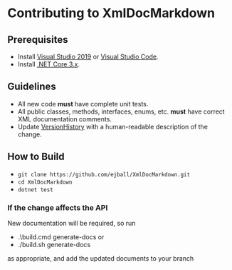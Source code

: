 # Contributing to XmlDocMarkdown

## Prerequisites

* Install [Visual Studio 2019](https://visualstudio.microsoft.com/downloads/) or [Visual Studio Code](https://code.visualstudio.com/).
* Install [.NET Core 3.x](https://dotnet.microsoft.com/download).

## Guidelines

* All new code **must** have complete unit tests.
* All public classes, methods, interfaces, enums, etc. **must** have correct XML documentation comments.
* Update [VersionHistory](VersionHistory.md) with a human-readable description of the change.

## How to Build

* `git clone https://github.com/ejball/XmlDocMarkdown.git`
* `cd XmlDocMarkdown`
* `dotnet test`

### If the change affects the API

New documentation will be required, so run

* .\build.cmd generate-docs
or
* ./build.sh generate-docs

as appropriate, and add the updated documents to your branch
